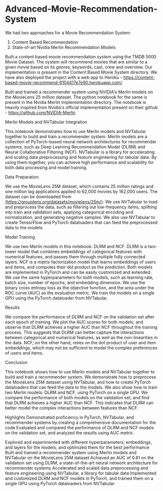 # Advanced-Movie-Recommendation-System

We had two approaches for a Movie Recommendation System:
1. Content Based Recommendation
2. State-of-art Nvidia Merlin Recommendation Models

Built a content based movie recommendation system using the TMDB 5000 Movie Dataset. The system will recommend movies that are similar to a given movie based on its genres, keywords, cast, crew and overview. Our implementation is present in the Content Based Movie System directory. We have also deployed the project with a web app to Heroku - https://content-based-movie-recommend-6104417e7e90.herokuapp.com/

Built and trained a recommender system using NVIDIA's Merlin models on the MovieLens 25 million dataset. The python notebook for the same is present in the Nvidia Merlin Implementation directory. The notebook is heavily inspired from Nvidia's official implementation present on their github - https://github.com/NVIDIA-Merlin


Merlin Models and NVTabular Integration

This notebook demonstrates how to use Merlin models and NVTabular together to build and train a recommender system. Merlin models are a collection of PyTorch-based neural network architectures for recommender systems, such as Deep Learning Recommendation Model (DLRM) and Neural Collaborative Filtering (NCF). NVTabular is a library for accelerating and scaling data preprocessing and feature engineering for tabular data. By using them together, you can achieve high performance and scalability for both data processing and model training.

Data Preparation

We use the MovieLens 25M dataset, which contains 25 million ratings and one million tag applications applied to 62,000 movies by 162,000 users. The dataset can be downloaded from (https://grouplens.org/datasets/movielens/25m/). We use NVTabular to load and preprocess the data, such as filtering out low-frequency items, splitting into train and validation sets, applying categorical encoding and normalization, and generating negative samples. We also use NVTabular to create TensorFlow and PyTorch dataloaders that can feed the preprocessed data to the models.

Model Training

We use two Merlin models in this notebook: DLRM and NCF. DLRM is a two-tower model that combines embeddings of categorical features with numerical features, and passes them through multiple fully connected layers. NCF is a matrix factorization model that learns embeddings of users and items, and computes their dot product as the prediction. Both models are implemented in PyTorch and can be easily customized and extended. We use the same hyperparameters for both models, such as learning rate, batch size, number of epochs, and embedding dimension. We use the binary cross entropy loss as the objective function, and the area under the ROC curve (AUC) as the evaluation metric. We train the models on a single GPU using the PyTorch dataloader from NVTabular.

Results

We compare the performance of DLRM and NCF on the validation set after each epoch of training. We plot the AUC scores for both models, and observe that DLRM achieves a higher AUC than NCF throughout the training process. This suggests that DLRM can better capture the interactions between categorical and numerical features, as well as the non-linearities in the data. NCF, on the other hand, relies on the dot product of user and item embeddings, which may not be sufficient to model the complex preferences of users and items.

Conclusion

This notebook shows how to use Merlin models and NVTabular together to build and train a recommender system. We demonstrate how to preprocess the MovieLens 25M dataset using NVTabular, and how to create PyTorch dataloaders that can feed the data to the models. We also show how to train two Merlin models: DLRM and NCF, using PyTorch on a single GPU. We compare the performance of both models on the validation set, and find that DLRM achieves a higher AUC than NCF. This indicates that DLRM can better model the complex interactions between features than NCF.

Highlights
Demonstrated proficiency in PyTorch, NVTabular, and recommender systems by creating a comprehensive documentation for the code
Evaluated and compared the performance of DLRM and NCF models on the validation set, and analyzed the results using AUC metric.

Explored and experimented with different hyperparameters, embeddings, and layers for the models, and optimized them for the best performance
Built and trained a recommender system using Merlin models and NVTabular on the MovieLens 25M dataset
Achieved an AUC of 0.81 on the validation set using DLRM, a state-of-the-art neural network architecture for recommender systems
Accelerated and scaled data preprocessing and feature engineering using NVTabular, a library for tabular data
Implemented and customized DLRM and NCF models in PyTorch, and trained them on a single GPU using PyTorch dataloaders from NVTabular

